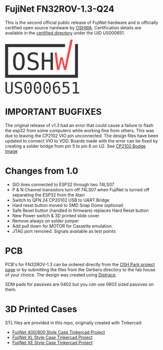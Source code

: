 # FujiNet FN32ROV-1.3-Q24

This is the second official public release of FujiNet hardware and is officially certified open source hardware by [OSHWA](https://oshwa.org). Certification details are available in the [certified directory](https://certification.oshwa.org/us000651.html) under the UID US000651.

![OSHWA Mark](https://github.com/FujiNetWIFI/fujinet-hardware/raw/master/images/oshwa-mark_us000651.png)

# IMPORTANT BUGFIXES

The original release of v1.3 had an error that could cause a failure to flash the esp32 from some computers while working fine from others. This was due to leaving the CP2102 VIO pin unconnected. The design files have been updated to connect VIO to VDD. Boards made with the error can be fixed by creating a solder bridge from pin 5 to pin 6 on U2. See [CP2102 Bodge Image](https://github.com/FujiNetWIFI/fujinet-hardware/blob/master/FN32ROV-1.3-Q24/CP210x_RESET-BUG_FIX.jpg)

# Changes from 1.0
 * SIO lines connected to ESP32 through two 74LS07
 * P & N Channel transistors turn off 74LS07 when FujiNet is turned off separating the ESP32 from the Atari
 * Switch to QFN 24 CP20102 USB to UART Bridge
 * Hard reset button moved to SMD Snap Dome (optional)
 * Safe Reset button (handled in firmware) replaces Hard Reset button
 * New Power switch & 3D printed slide cover
 * Remove always on solder jumper
 * Add pull down for MOTOR for Cassette emulation
 * JTAG port removed. Signals available as test points

# PCB

PCB's for FN32ROV-1.3 can be ordered directly from the [OSH Park project page](https://oshpark.com/shared_projects/mkCMfFhV) or by submitting the files from the Gerbers directory to the fab house of your choice. The design was created using [Diptrace](https://diptrace.com).

SDM pads for passives are 0402 but you _can_ use 0603 sized passives on them.

# 3D Printed Cases

STL files are provided in this repo, originally created with Tinkercad:

* [FujiNet 400/800 Style Case Tinkercad Project](https://www.tinkercad.com/things/hrg5K91Tozb-fujinet-400-800-style-case-v13)
* [FujiNet XL Style Case Tinkercad Project](https://www.tinkercad.com/things/0JaDo39WziF-fujinet-xl-style-case-v13)
* [FujiNet XE Style Case Tinkercad Project](https://www.tinkercad.com/things/iSaAPU4abGV-fujinet-xe-style-case-v13)
